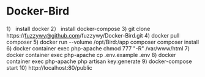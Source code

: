 # Docker-Bird
1） install docker
2） install docker-compose
3)  git clone https://fuzzywy@github.com/fuzzywy/Docker-Bird.git
4) docker pull composer 
5) docker run --volume /opt/Bird:/app composer composer install
6) docker container exec php-apache chmod 777 "-R" /var/www/html
7) docker container exec php-apache cp .env.example .env
8) docker container exec php-apache php artisan key:generate
9) docker-compose start
10) http://localhost:80/public
